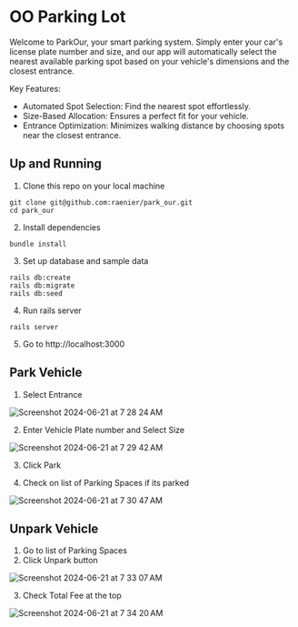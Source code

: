 # OO Parking Lot

Welcome to ParkOur, your smart parking system.
Simply enter your car's license plate number and size, and our app will automatically select the nearest available parking spot based on your vehicle's dimensions and the closest entrance.

Key Features:

- Automated Spot Selection: Find the nearest spot effortlessly.
- Size-Based Allocation: Ensures a perfect fit for your vehicle.
- Entrance Optimization: Minimizes walking distance by choosing spots near the closest entrance.

## Up and Running
1. Clone this repo on your local machine
```
git clone git@github.com:raenier/park_our.git
cd park_our
```

2. Install dependencies
```
bundle install
```

3. Set up database and sample data
```
rails db:create
rails db:migrate
rails db:seed
```

4. Run rails server
```
rails server
```

5. Go to http://localhost:3000

## Park Vehicle

1. Select Entrance

![Screenshot 2024-06-21 at 7 28 24 AM](https://github.com/raenier/park_our/assets/13548003/e5e6500e-b0f9-4ec5-b008-0321c2b67bb2)

2. Enter Vehicle Plate number and Select Size

![Screenshot 2024-06-21 at 7 29 42 AM](https://github.com/raenier/park_our/assets/13548003/7bf2214a-77ed-41d1-99bf-32477e4198cc)

3. Click Park

4. Check on list of Parking Spaces if its parked

![Screenshot 2024-06-21 at 7 30 47 AM](https://github.com/raenier/park_our/assets/13548003/15bf21a7-65ed-4dd0-a975-384ec787235f)

## Unpark Vehicle
1. Go to list of Parking Spaces
2. Click Unpark button

![Screenshot 2024-06-21 at 7 33 07 AM](https://github.com/raenier/park_our/assets/13548003/14102ca9-ff64-4108-a278-46aa02ac750f)

3. Check Total Fee at the top

![Screenshot 2024-06-21 at 7 34 20 AM](https://github.com/raenier/park_our/assets/13548003/42505aa3-9d94-4d32-b187-6d5a1d150ebd)

